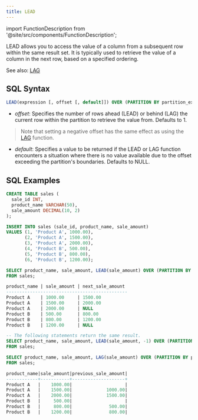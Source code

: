 ```yaml
---
title: LEAD
---
```


import FunctionDescription from '@site/src/components/FunctionDescription';

<FunctionDescription description="Introduced or updated: v1.2.45"/>

LEAD allows you to access the value of a column from a subsequent row within the same result set. It is typically used to retrieve the value of a column in the next row, based on a specified ordering.

See also: [LAG](lag.md)

## SQL Syntax

```sql
LEAD(expression [, offset [, default]]) OVER (PARTITION BY partition_expression ORDER BY sort_expression)
```

- *offset*: Specifies the number of rows ahead (LEAD) or behind (LAG) the current row within the partition to retrieve the value from. Defaults to 1.
> Note that setting a negative offset has the same effect as using the [LAG](lag.md) function.

- *default*: Specifies a value to be returned if the LEAD or LAG function encounters a situation where there is no value available due to the offset exceeding the partition's boundaries. Defaults to NULL.

## SQL Examples

```sql
CREATE TABLE sales (
  sale_id INT,
  product_name VARCHAR(50),
  sale_amount DECIMAL(10, 2)
);

INSERT INTO sales (sale_id, product_name, sale_amount)
VALUES (1, 'Product A', 1000.00),
       (2, 'Product A', 1500.00),
       (3, 'Product A', 2000.00),
       (4, 'Product B', 500.00),
       (5, 'Product B', 800.00),
       (6, 'Product B', 1200.00);

SELECT product_name, sale_amount, LEAD(sale_amount) OVER (PARTITION BY product_name ORDER BY sale_id) AS next_sale_amount
FROM sales;

product_name | sale_amount | next_sale_amount
----------------------------------------------
Product A    | 1000.00     | 1500.00
Product A    | 1500.00     | 2000.00
Product A    | 2000.00     | NULL
Product B    | 500.00      | 800.00
Product B    | 800.00      | 1200.00
Product B    | 1200.00     | NULL

-- The following statements return the same result.
SELECT product_name, sale_amount, LEAD(sale_amount, -1) OVER (PARTITION BY product_name ORDER BY sale_id) AS previous_sale_amount
FROM sales;

SELECT product_name, sale_amount, LAG(sale_amount) OVER (PARTITION BY product_name ORDER BY sale_id) AS previous_sale_amount
FROM sales;

product_name|sale_amount|previous_sale_amount|
------------+-----------+--------------------+
Product A   |    1000.00|                    |
Product A   |    1500.00|             1000.00|
Product A   |    2000.00|             1500.00|
Product B   |     500.00|                    |
Product B   |     800.00|              500.00|
Product B   |    1200.00|              800.00|
```